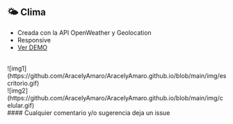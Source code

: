 
## 🌤️ Clima
 * Creada con la API OpenWeather y Geolocation
 * Responsive
 * [Ver DEMO](https://aracelyamaro.github.io/)
 <br>
 ![img1] (https://github.com/AracelyAmaro/AracelyAmaro.github.io/blob/main/img/escritorio.gif)
 <br>
 ![img2] (https://github.com/AracelyAmaro/AracelyAmaro.github.io/blob/main/img/celular.gif)
 <br>
 #### Cualquier comentario y/o sugerencia deja un issue
 

